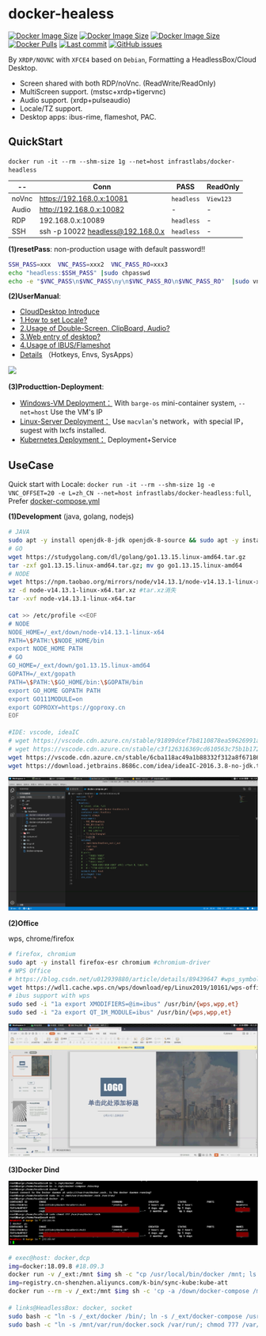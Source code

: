 # docker-healess

[![Docker Image Size](https://img.shields.io/docker/image-size/infrastlabs/docker-headless/slim)](https://hub.docker.com/r/infrastlabs/docker-headless/tags)
[![Docker Image Size](https://img.shields.io/docker/image-size/infrastlabs/docker-headless/latest)](https://hub.docker.com/r/infrastlabs/docker-headless/tags)
[![Docker Image Size](https://img.shields.io/docker/image-size/infrastlabs/docker-headless/full)](https://hub.docker.com/r/infrastlabs/docker-headless/tags)
[![Docker Pulls](https://img.shields.io/docker/pulls/infrastlabs/docker-headless.svg)](https://hub.docker.com/r/infrastlabs/docker-headless)
[![Last commit](https://img.shields.io/github/last-commit/infrastlabs/docker-headless.svg)](https://www.github.com/infrastlabs/docker-headless)
[![GitHub issues](https://img.shields.io/github/issues/infrastlabs/docker-headless.svg)](https://www.github.com/infrastlabs/docker-headless/issues)

By `XRDP/NOVNC` with `XFCE4` based on `Debian`, Formatting a HeadlessBox/Cloud Desktop.

- Screen shared with both RDP/noVnc. (ReadWrite/ReadOnly)
- MultiScreen support. (mstsc+xrdp+tigervnc)
- Audio support. (xrdp+pulseaudio)
- Locale/TZ support.
- Desktop apps: ibus-rime, flameshot, PAC.

## QuickStart

`docker run -it --rm --shm-size 1g --net=host infrastlabs/docker-headless`

 -- | Conn | PASS | ReadOnly 
--- | ---  | ---  | ---
noVnc | https://192.168.0.x:10081 | `headless` | `View123` 
Audio | http://192.168.0.x:10082  |     -      | - 
RDP   | 192.168.0.x:10089         | `headless` | - 
SSH   | ssh -p 10022 headless@192.168.0.x | `headless` | - 

**(1)resetPass**: non-production usage with default password!!

```bash
SSH_PASS=xxx  VNC_PASS=xxx2  VNC_PASS_RO=xxx3
echo "headless:$SSH_PASS" |sudo chpasswd
echo -e "$VNC_PASS\n$VNC_PASS\ny\n$VNC_PASS_RO\n$VNC_PASS_RO"  |sudo vncpasswd /etc/xrdp/vnc_pass; sudo chmod 644 /etc/xrdp/vnc_pass
```

**(2)UserManual**: 

- [CloudDesktop Introduce](./docs/01-CloudDesktop.md)
- [1.How to set Locale?](./docs/b1-locale.md)
- [2.Usage of Double-Screen, ClipBoard, Audio?](./docs/b2-rdp.md)
- [3.Web entry of desktop?](./docs/b3-vnc.md)
- [4.Usage of IBUS/Flameshot](./docs/b4-apps.md)
- [Details](./detail.md) （Hotkeys, Envs, SysApps）


![](https://gitee.com/infrastlabs/docker-headless/raw/dev/docs/res/01rdp-double-screen.png)

**(3)Producttion-Deployment**: 

- [Windows-VM Deployment：](./deploy/win-vbox/README.md) With `barge-os` mini-container system, `--net=host` Use the VM's IP 
- [Linux-Server Deployment：](./deploy/fat-docker/README.md) Use `macvlan`'s network，with special IP，sugest with lxcfs installed.
- [Kubernetes Deployment：](./deploy/k8s-headless/README.md) Deployment+Service

## UseCase

Quick start with Locale: `docker run -it --rm --shm-size 1g -e VNC_OFFSET=20 -e L=zh_CN --net=host infrastlabs/docker-headless:full`, Prefer [docker-compose.yml](./docker-compose.yml)

**(1)Development** (java, golang, nodejs)

```bash
# JAVA
sudo apt -y install openjdk-8-jdk openjdk-8-source && sudo apt -y install maven 
# GO
wget https://studygolang.com/dl/golang/go1.13.15.linux-amd64.tar.gz
tar -zxf go1.13.15.linux-amd64.tar.gz; mv go go1.13.15.linux-amd64
# NODE
wget https://npm.taobao.org/mirrors/node/v14.13.1/node-v14.13.1-linux-x64.tar.xz
xz -d node-v14.13.1-linux-x64.tar.xz #tar.xz消失
tar -xvf node-v14.13.1-linux-x64.tar

cat >> /etc/profile <<EOF
# NODE
NODE_HOME=/_ext/down/node-v14.13.1-linux-x64
PATH=\$PATH:\$NODE_HOME/bin
export NODE_HOME PATH
# GO
GO_HOME=/_ext/down/go1.13.15.linux-amd64
GOPATH=/_ext/gopath
PATH=\$PATH:\$GO_HOME/bin:\$GOPATH/bin
export GO_HOME GOPATH PATH
export GO111MODULE=on
export GOPROXY=https://goproxy.cn
EOF

#IDE: vscode, ideaIC
# wget https://vscode.cdn.azure.cn/stable/91899dcef7b8110878ea59626991a18c8a6a1b3e/code_1.47.3-1595520028_amd64.deb
# wget https://vscode.cdn.azure.cn/stable/c3f126316369cd610563c75b1b1725e0679adfb3/code_1.58.2-1626302803_amd64.deb
wget https://vscode.cdn.azure.cn/stable/6cba118ac49a1b88332f312a8f67186f7f3c1643/code_1.61.2-1634656828_amd64.deb
wget https://download.jetbrains.8686c.com/idea/ideaIC-2016.3.8-no-jdk.tar.gz
```

![](docs/res/02/ide2-vscode.png)

**(2)Office**

wps, chrome/firefox

```bash
# firefox, chromium
sudo apt -y install firefox-esr chromium #chromium-driver
# WPS Office
# https://blog.csdn.net/u012939880/article/details/89439647 #wps_symbol_fonts.zip
wget https://wdl1.cache.wps.cn/wps/download/ep/Linux2019/10161/wps-office_11.1.0.10161_amd64.deb
# ibus support with wps
sudo sed -i "1a export XMODIFIERS=@im=ibus" /usr/bin/{wps,wpp,et}
sudo sed -i "2a export QT_IM_MODULE=ibus" /usr/bin/{wps,wpp,et}
```

![](docs/res/02/apps-office-wps.jpg)


**(3)Docker Dind**

![](docs/res/02/dind2-headlessLinks.png)

```bash
# exec@host: docker,dcp
img=docker:18.09.8 #18.09.3
docker run -v /_ext:/mnt $img sh -c "cp /usr/local/bin/docker /mnt; ls -lh /mnt |grep docker"
img=registry.cn-shenzhen.aliyuncs.com/k-bin/sync-kube:kube-att
docker run --rm -v /_ext:/mnt $img sh -c 'cp -a /down/docker-compose /mnt/; ls -lh /mnt |grep docker'

# links@HeadlessBox: docker, socket
sudo bash -c "ln -s /_ext/docker /bin/; ln -s /_ext/docker-compose /usr/bin/dcp"
sudo bash -c "ln -s /mnt/var/run/docker.sock /var/run/; chmod 777 /var/run/docker.sock"
```

